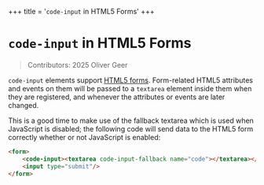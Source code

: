 +++
title = '`code-input` in HTML5 Forms'
+++

# `code-input` in HTML5 Forms

> Contributors: 2025 Oliver Geer

`code-input` elements support [HTML5 forms](https://developer.mozilla.org/en-US/docs/Learn_web_development/Core/Structuring_content/HTML_forms#the_anatomy_of_a_form). Form-related HTML5 attributes and events on them will be passed to a `textarea` element inside them when they are registered, and whenever the attributes or events are later changed.

This is a good time to make use of the fallback textarea which is used when JavaScript is disabled; the following code will send data to the HTML5 form correctly whether or not JavaScript is enabled:
```html
<form>
    <code-input><textarea code-input-fallback name="code"></textarea></code-input>
    <input type="submit"/>
</form>
```

